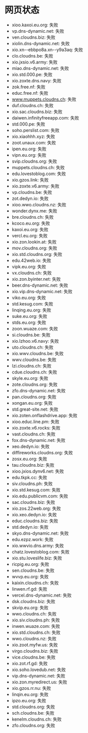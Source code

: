 # 网页状态
- xioo.kaxoi.eu.org: 失败
- vp.dns-dynamic.net: 失败
- ven.cloudns.biz: 失败
- xiolin.dns-dynamic.net: 失败
- xio.xn--ebbpo8a.xn--y9a3aq: 失败
- clo.cloudns.be: 失败
- xio.jxsio.v6.army: 失败
- miao.dns-dynamic.net: 失败
- xio.std.000.pe: 失败
- xio.zoxte.dns.navy: 失败
- zok.free.nf: 失败
- educ.free.nf: 失败
- www.muppets.cloudns.ch: 失败
- duf.cloudns.ch: 失败
- xio.sac.cloudns.biz: 失败
- daiwen.infinityfreeapp.com: 失败
- std.000.pe: 失败
- soho.perslist.com: 失败
- xio.xiaohhh.xyz: 失败
- zoot.unaux.com: 失败
- ipen.eu.org: 失败
- vipn.eu.org: 失败
- svip.cloudns.org: 失败
- muppets.cloudns.ch: 失败
- edu.lovestoblog.com: 失败
- xio.gzos.link: 失败
- xio.zoxte.v6.army: 失败
- vp.cloudns.be: 失败
- zot.dedyn.io: 失败
- xioo.wwo.cloudns.nz: 失败
- wonder.dynx.me: 失败
- bre.cloudns.ch: 失败
- kcoco.eu.org: 失败
- kaxoi.eu.org: 失败
- vercl.eu.org: 失败
- xio.zon.lookin.at: 失败
- mov.cloudns.org: 失败
- xio.std.cloudns.org: 失败
- edu.42web.io: 失败
- vipk.eu.org: 失败
- vx.cloudns.ch: 失败
- xio.zon.byinter.net: 失败
- beer.dns-dynamic.net: 失败
- xio.vip.dns-dynamic.net: 失败
- viko.eu.org: 失败
- std.kesug.com: 失败
- linqing.eu.org: 失败
- suke.eu.org: 失败
- stds.eu.org: 失败
- zoon.wuaze.com: 失败
- si.cloudns.be: 失败
- xio.lzhoo.v6.navy: 失败
- uto.cloudns.ch: 失败
- xio.wwv.cloudns.be: 失败
- wwv.cloudns.be: 失败
- lzi.cloudns.ch: 失败
- cdue.cloudns.ch: 失败
- skyle.eu.org: 失败
- zote.cloudns.org: 失败
- zfo.dns-dynamic.net: 失败
- pan.cloudns.org: 失败
- xongan.eu.org: 失败
- std.great-site.net: 失败
- xio.zoten.onflashdrive.app: 失败
- xioo.educ.line.pm: 失败
- xio.zoxte.v6.rocks: 失败
- vast.cloudns.ch: 失败
- fox.dns-dynamic.net: 失败
- xeo.dedyn.io: 失败
- diffireworks.cloudns.org: 失败
- zosx.eu.org: 失败
- tau.cloudns.biz: 失败
- xioo.jxios.dynv6.net: 失败
- edu.tkpk.cc: 失败
- siv.cloudns.ph: 失败
- xio.std.kesug.com: 失败
- xio.edu.publicvm.com: 失败
- sac.cloudns.biz: 失败
- xio.zos.22web.org: 失败
- xio.xeo.dedyn.io: 失败
- educ.cloudns.biz: 失败
- std.dedyn.io: 失败
- skyo.dns-dynamic.net: 失败
- edu.ezpz.work: 失败
- xio.wwvio.dns.army: 失败
- chatz.lovestoblog.com: 失败
- xio.stu.loveslife.biz: 失败
- ricpig.eu.org: 失败
- sen.cloudns.be: 失败
- wvvp.eu.org: 失败
- kaixin.cloudns.ch: 失败
- linwen.rf.gd: 失败
- vercel.dns-dynamic.net: 失败
- dsk.cloudns.biz: 失败
- skvip.eu.org: 失败
- wwo.cloudns.ch: 失败
- xio.siv.cloudns.ph: 失败
- inwen.wuaze.com: 失败
- xio.std.cloudns.ch: 失败
- wwo.cloudns.nz: 失败
- xio.zoot.myfw.us: 失败
- virgo.cloudns.biz: 失败
- vice.cloudns.be: 失败
- xio.zot.rf.gd: 失败
- xio.soho.lovedub.net: 失败
- vip.dns-dynamic.net: 失败
- xio.zon.myredirect.us: 失败
- xio.gzos.rr.nu: 失败
- linqin.eu.org: 失败
- ipzo.eu.org: 失败
- std.cloudns.org: 失败
- sch.cloudns.be: 失败
- kenelm.cloudns.ch: 失败
- zfo.cloudns.org: 失败
